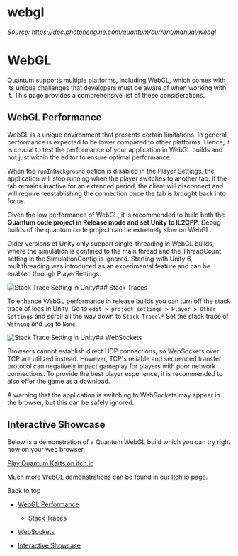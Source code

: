 # webgl

_Source: https://doc.photonengine.com/quantum/current/manual/webgl_

# WebGL

Quantum supports multiple platforms, including WebGL, which comes with its unique challenges that developers must be aware of when working with it. This page provides a comprehensive list of these considerations.

## WebGL Performance

WebGL is a unique environment that presents certain limitations. In general, performance is expected to be lower compared to other platforms. Hence, it is crucial to test the performance of your application in WebGL builds and not just within the editor to ensure optimal performance.

When the `runInBackground` option is disabled in the Player Settings, the application will stop running when the player switches to another tab. If the tab remains inactive for an extended period, the client will disconnect and will require reestablishing the connection once the tab is brought back into focus.

Given the low performance of WebGL, it is recommended to build both the **Quantum code project in Release mode and set Unity to IL2CPP**. Debug builds of the quantum code project can be extremely slow on WebGL.

Older versions of Unity only support single-threading in WebGL builds, where the simulation is confined to the main thread and the ThreadCount setting in the SimulationConfig is ignored. Starting with Unity 6, multithreading was introduced as an experimental feature and can be enabled through PlayerSettings.

![Stack Trace Setting in Unity](https://doc.photonengine.com/docs/img/quantum/v3/manual/webgl-muiltithread.png)### Stack Traces

To enhance WebGL performance in release builds you can turn off the stack trace of logs in Unity. Go to `edit > project settings > Player > Other Settings` and scroll all the way down to `Stack Trace\*` Set the stack trace of `Warning` and `Log` to `None`.

![Stack Trace Setting in Unity](https://doc.photonengine.com/docs/img/quantum/v3/manual/webgl-stacktrace.png)## WebSockets

Browsers cannot establish direct UDP connections, so WebSockets over TCP are utilized instead. However, TCP's reliable and sequenced transfer protocol can negatively impact gameplay for players with poor network connections. To provide the best player experience, it is recommended to also offer the game as a download.

A warning that the application is switching to WebSockets may appear in the browser, but this can be safely ignored.

## Interactive Showcase

Below is a demonstration of a Quantum WebGL build which you can try right now on your web browser.

<a href="https://photonengine.itch.io/quantum-karts">Play Quantum Karts on itch.io</a>

Much more WebGL demonstrations can be found in our [Itch.io page](https://photonengine.itch.io/).

Back to top

- [WebGL Performance](#webgl-performance)

  - [Stack Traces](#stack-traces)

- [WebSockets](#websockets)
- [Interactive Showcase](#interactive-showcase)